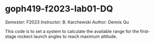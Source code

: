 # goph419-f2023-lab01-DQ
*Semester:* F2023
*Instructor:* B. Karchewski
*Author:* Dennis Qu 

This code is to set a system to calculate the available range for the first-stage rockect launch angles to reach maximum altitude.
 